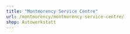 ```yaml
---
title: "Montmorency Service Centre"
url: /montmorency/montmorency-service-centre/
shop: Autowerkstatt
---
```

